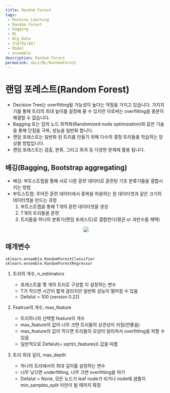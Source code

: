 ```yaml
---
title: Random Forest
tags: 
 - Machine Learning
 - Random Forest
 - bagging
 - ML
 - Big Data
 - 인공지능(AI)
 - Model
 - ensemble
description: Random Forest
permalink: docs/ML/RandomForest
---
```



# 랜덤 포레스트(Random Forest)
- Decision Tree는 overfitting될 가능성이 높다는 약점을 가지고 있습니다. 가지치기를 통해 트리의 최대 높이를 설정해 줄 수 있지만 이로써는 overfitting을 충분히 해결할 수 없습니다.
- Bagging 또는 임의 노드 최적화(Randomized node optimization)와 같은 기술을 통해 단점을 극복, 성능을 일반화 합니다.
- 랜덤 포레스트는 일반화 된 트리를 만들기 위해 다수의 결정 트리들을 학습하는 앙상블 방법입니다. 
- 랜덤 포레스트는 검출, 분류, 그리고 회귀 등 다양한 문제에 활용 됩니다.


## 배깅(Bagging, Bootstrap aggregating)
- 배깅: 부트스트랩을 통해 서로 다른 훈련 데이터로 훈련된 기초 분류기들을 결합시키는 방법
- 부트스트랩: 주어진 훈련 데이터에서 중복을 허용하는 원 데이터셋과 같은 크기의 데이터셋을 만드는 과정
    1. 부트스트랩을 통해 T개의 훈련 데이터셋을 생성
    2. T개의 트리들을 훈련
    3. 트리들을 하나의 분류기(랜덤 포레스트)로 결합한다(평균 or 과반수를 채택)

<center><img src='https://upload.wikimedia.org/wikipedia/commons/c/c7/Randomforests_ensemble.gif'></center>


## 매개변수

`sklearn.ensemble.RandomForestClassifier`
`sklearn.ensemble.RandomForestRegressor`

1. 트리의 개수, n_estimators
    - 포레스트를 몇 개의 트리로 구성할 지 설정하는 변수
    - T가 작으면 시간이 짧게 걸리지만 일반화 성능이 떨어질 수 있음 
    - Defalut = 100 (version 0.22)

2. Featrue의 개수, max_feature
    - 트리하나의 선택할 feature의 개수
    - max_feature의 값이 너무 크면 트리들의 상관성이 커짐(안좋음)
    - max_feature의 값이 작으면 트리들의 모양이 달라져서 overfitting을 피할 수 있음
    - 일반적으로 Defalut(= sqrt(n_features)) 값을 따름

3. 트리 최대 깊이, max_depth
    - 하나의 트리에서의 최대 깊이를 설정하는 변수
    - 너무 낮으면 underfitting, 너무 크면 overfitting을 야기
    - Defalut = None, 모든 노드가 leaf node가 되거나 node에 샘플이 min_samples_split 미만이 될 때까지 확장 

